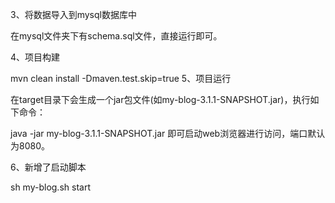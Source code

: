 
3、将数据导入到mysql数据库中

在mysql文件夹下有schema.sql文件，直接运行即可。

4、项目构建

mvn clean install -Dmaven.test.skip=true
5、项目运行

在target目录下会生成一个jar包文件(如my-blog-3.1.1-SNAPSHOT.jar)，执行如下命令：

java -jar my-blog-3.1.1-SNAPSHOT.jar
即可启动web浏览器进行访问，端口默认为8080。

6、新增了启动脚本

sh my-blog.sh start
